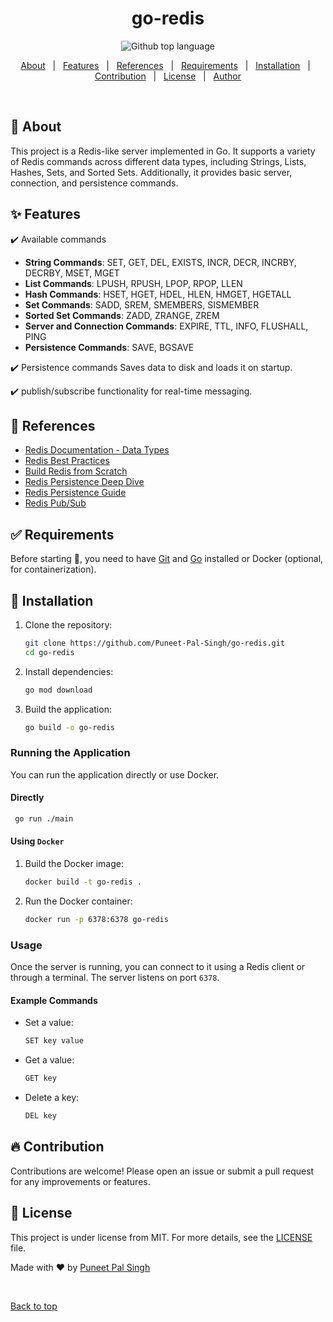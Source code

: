 <h1 align="center">go-redis</h1>

<p align="center">
  <img alt="Github top language" src="https://img.shields.io/github/languages/top/Puneet-Pal-Singh/go-redis?color=56BEB8">
</p>

<p align="center">
  <a href="#dart-about">About</a> &#xa0; | &#xa0; 
  <a href="#sparkles-features">Features</a> &#xa0; | &#xa0;
  <a href="#rocket-references">References</a> &#xa0; | &#xa0;
  <a href="#white_check_mark-requirements">Requirements</a> &#xa0; | &#xa0;
  <a href="#checkered_flag-installation">Installation</a> &#xa0; | &#xa0;
  <a href="#fire-contribution">Contribution</a>  &#xa0; | &#xa0;
  <a href="#memo-license">License</a> &#xa0; | &#xa0;
  <a href="https://github.com/Puneet-Pal-Singh" target="_blank">Author</a>
</p>

<br>

## :dart: About ##

This project is a Redis-like server implemented in Go. It supports a variety of Redis commands across different data types, including Strings, Lists, Hashes, Sets, and Sorted Sets. Additionally, it provides basic server, connection, and persistence commands.

## :sparkles: Features ##

:heavy_check_mark: Available commands

- **String Commands**: SET, GET, DEL, EXISTS, INCR, DECR, INCRBY, DECRBY, MSET, MGET
- **List Commands**: LPUSH, RPUSH, LPOP, RPOP, LLEN
- **Hash Commands**: HSET, HGET, HDEL, HLEN, HMGET, HGETALL
- **Set Commands**: SADD, SREM, SMEMBERS, SISMEMBER
- **Sorted Set Commands**: ZADD, ZRANGE, ZREM
- **Server and Connection Commands**: EXPIRE, TTL, INFO, FLUSHALL, PING
- **Persistence Commands**: SAVE, BGSAVE

:heavy_check_mark: Persistence commands Saves data to disk and loads it on startup.

:heavy_check_mark: publish/subscribe functionality for real-time messaging.

## :rocket: References ##

- [Redis Documentation - Data Types](https://redis.io/docs/latest/develop/data-types/)
- [Redis Best Practices](https://www.dragonflydb.io/guides/redis-best-practices)
- [Build Redis from Scratch](https://www.build-redis-from-scratch.dev/en/introduction)
- [Redis Persistence Deep Dive](https://www.memurai.com/blog/redis-persistence-deep-dive)
- [Redis Persistence Guide](https://redis.io/docs/latest/operate/oss_and_stack/management/persistence/)
- [Redis Pub/Sub](https://redis.io/docs/latest/develop/interact/pubsub/)


## :white_check_mark: Requirements ##

Before starting :checkered_flag:, you need to have [Git](https://git-scm.com) and [Go](https://go.dev/) installed or Docker (optional, for containerization).

## :checkered_flag: Installation ##


1. Clone the repository:

   ```bash
   git clone https://github.com/Puneet-Pal-Singh/go-redis.git
   cd go-redis
   ```

2. Install dependencies:

   ```bash
   go mod download
   ```

3. Build the application:

   ```bash
   go build -o go-redis
   ```

### Running the Application

You can run the application directly or use Docker.

#### Directly

  ```bash
   go run ./main
  ```

#### Using `Docker`

1. Build the Docker image:

   ```bash
   docker build -t go-redis .
   ```

2. Run the Docker container:

   ```bash
   docker run -p 6378:6378 go-redis
   ```

### Usage

Once the server is running, you can connect to it using a Redis client or through a terminal. The server listens on port `6378`.

#### Example Commands

- Set a value:

  ```bash
  SET key value
  ```

- Get a value:

  ```bash
  GET key
  ```

- Delete a key:

  ```bash
  DEL key
  ```

## :fire: Contribution ##

Contributions are welcome! Please open an issue or submit a pull request for any improvements or features.

## :memo: License ##

This project is under license from MIT. For more details, see the [LICENSE](LICENSE.md) file.


Made with :heart: by <a href="https://github.com/Puneet-Pal-Singh" target="_blank">Puneet Pal Singh</a>

&#xa0;

<a href="#top">Back to top</a>
